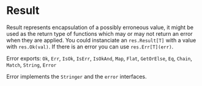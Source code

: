 # Result

Result represents encapsulation of a possibly erroneous value, it might be used as the return type of functions which may or may not return an error when they are applied.
You could instanciate an `res.Result[T]` with a value with `res.Ok(val)`. If there is an error you can use `res.Err[T](err)`.

Error exports: `Ok`, `Err`, `IsOk`, `IsErr`, `IsOkAnd`, `Map`, `Flat`, `GetOrElse`, `Eq`, `Chain`, `Match`, `String`, `Error`

Error implements the `Stringer` and the `error` interfaces.